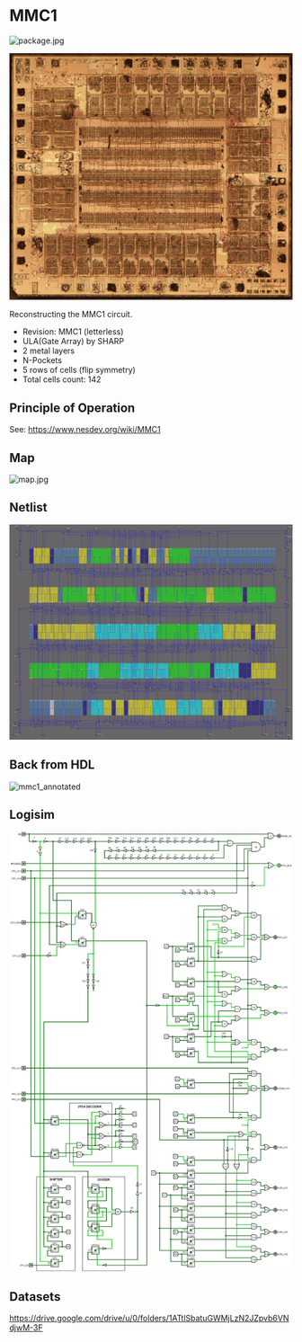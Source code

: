 # MMC1

![package.jpg](imgstore/package.jpg)

![MMC1_Fused_sm.jpg](imgstore/MMC1_Fused_sm.jpg)

Reconstructing the MMC1 circuit.

- Revision: MMC1 (letterless)
- ULA(Gate Array) by SHARP
- 2 metal layers
- N-Pockets
- 5 rows of cells (flip symmetry)
- Total cells count: 142

## Principle of Operation

See: https://www.nesdev.org/wiki/MMC1

## Map

![map.jpg](imgstore/map.jpg)

## Netlist

![netlist](imgstore/netlist.png)

## Back from HDL

![mmc1_annotated](deroute/mmc1_annotated.png)

## Logisim

![mmc1_logisim](logisim/mmc1_logisim.jpg)

## Datasets

https://drive.google.com/drive/u/0/folders/1ATtlSbatuGWMjLzN2JZpvb6VNdjwM-3F
